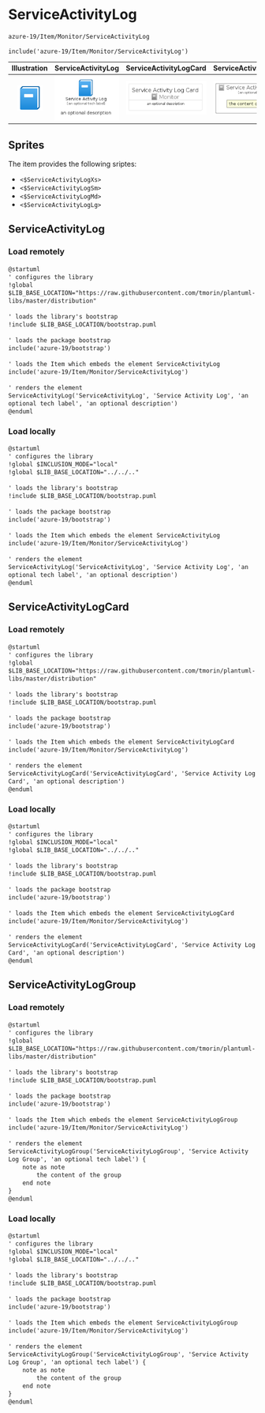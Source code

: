 # ServiceActivityLog


```text
azure-19/Item/Monitor/ServiceActivityLog
```

```text
include('azure-19/Item/Monitor/ServiceActivityLog')
```



| Illustration | ServiceActivityLog | ServiceActivityLogCard | ServiceActivityLogGroup |
| :---: | :---: | :---: | :---: |
| ![illustration for Illustration](../../../azure-19/Item/Monitor/ServiceActivityLog.png) | ![illustration for ServiceActivityLog](../../../azure-19/Item/Monitor/ServiceActivityLog.Local.png) | ![illustration for ServiceActivityLogCard](../../../azure-19/Item/Monitor/ServiceActivityLogCard.Local.png) | ![illustration for ServiceActivityLogGroup](../../../azure-19/Item/Monitor/ServiceActivityLogGroup.Local.png) |



## Sprites
The item provides the following sriptes:

- `<$ServiceActivityLogXs>`
- `<$ServiceActivityLogSm>`
- `<$ServiceActivityLogMd>`
- `<$ServiceActivityLogLg>`





## ServiceActivityLog

### Load remotely
```plantuml
@startuml
' configures the library
!global $LIB_BASE_LOCATION="https://raw.githubusercontent.com/tmorin/plantuml-libs/master/distribution"

' loads the library's bootstrap
!include $LIB_BASE_LOCATION/bootstrap.puml

' loads the package bootstrap
include('azure-19/bootstrap')

' loads the Item which embeds the element ServiceActivityLog
include('azure-19/Item/Monitor/ServiceActivityLog')

' renders the element
ServiceActivityLog('ServiceActivityLog', 'Service Activity Log', 'an optional tech label', 'an optional description')
@enduml
```

### Load locally
```plantuml
@startuml
' configures the library
!global $INCLUSION_MODE="local"
!global $LIB_BASE_LOCATION="../../.."

' loads the library's bootstrap
!include $LIB_BASE_LOCATION/bootstrap.puml

' loads the package bootstrap
include('azure-19/bootstrap')

' loads the Item which embeds the element ServiceActivityLog
include('azure-19/Item/Monitor/ServiceActivityLog')

' renders the element
ServiceActivityLog('ServiceActivityLog', 'Service Activity Log', 'an optional tech label', 'an optional description')
@enduml
```

## ServiceActivityLogCard

### Load remotely
```plantuml
@startuml
' configures the library
!global $LIB_BASE_LOCATION="https://raw.githubusercontent.com/tmorin/plantuml-libs/master/distribution"

' loads the library's bootstrap
!include $LIB_BASE_LOCATION/bootstrap.puml

' loads the package bootstrap
include('azure-19/bootstrap')

' loads the Item which embeds the element ServiceActivityLogCard
include('azure-19/Item/Monitor/ServiceActivityLog')

' renders the element
ServiceActivityLogCard('ServiceActivityLogCard', 'Service Activity Log Card', 'an optional description')
@enduml
```

### Load locally
```plantuml
@startuml
' configures the library
!global $INCLUSION_MODE="local"
!global $LIB_BASE_LOCATION="../../.."

' loads the library's bootstrap
!include $LIB_BASE_LOCATION/bootstrap.puml

' loads the package bootstrap
include('azure-19/bootstrap')

' loads the Item which embeds the element ServiceActivityLogCard
include('azure-19/Item/Monitor/ServiceActivityLog')

' renders the element
ServiceActivityLogCard('ServiceActivityLogCard', 'Service Activity Log Card', 'an optional description')
@enduml
```

## ServiceActivityLogGroup

### Load remotely
```plantuml
@startuml
' configures the library
!global $LIB_BASE_LOCATION="https://raw.githubusercontent.com/tmorin/plantuml-libs/master/distribution"

' loads the library's bootstrap
!include $LIB_BASE_LOCATION/bootstrap.puml

' loads the package bootstrap
include('azure-19/bootstrap')

' loads the Item which embeds the element ServiceActivityLogGroup
include('azure-19/Item/Monitor/ServiceActivityLog')

' renders the element
ServiceActivityLogGroup('ServiceActivityLogGroup', 'Service Activity Log Group', 'an optional tech label') {
    note as note
        the content of the group
    end note
}
@enduml
```

### Load locally
```plantuml
@startuml
' configures the library
!global $INCLUSION_MODE="local"
!global $LIB_BASE_LOCATION="../../.."

' loads the library's bootstrap
!include $LIB_BASE_LOCATION/bootstrap.puml

' loads the package bootstrap
include('azure-19/bootstrap')

' loads the Item which embeds the element ServiceActivityLogGroup
include('azure-19/Item/Monitor/ServiceActivityLog')

' renders the element
ServiceActivityLogGroup('ServiceActivityLogGroup', 'Service Activity Log Group', 'an optional tech label') {
    note as note
        the content of the group
    end note
}
@enduml
```

